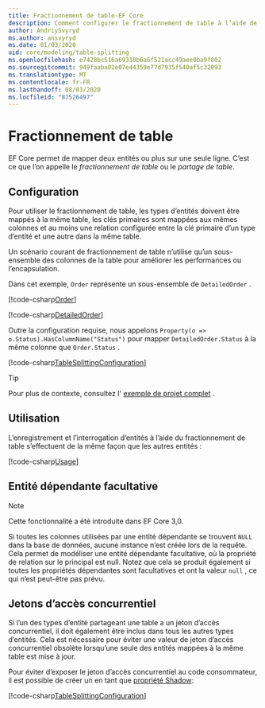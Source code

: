 ```yaml
---
title: Fractionnement de table-EF Core
description: Comment configurer le fractionnement de table à l’aide de Entity Framework Core
author: AndriySvyryd
ms.author: ansvyryd
ms.date: 01/03/2020
uid: core/modeling/table-splitting
ms.openlocfilehash: e7428bc516a69310b6a6f521acc49aee0ba9f802
ms.sourcegitcommit: 949faaba02e07e44359e77d7935f540af5c32093
ms.translationtype: MT
ms.contentlocale: fr-FR
ms.lasthandoff: 08/03/2020
ms.locfileid: "87526497"
---
```

# <a name="table-splitting"></a>Fractionnement de table

EF Core permet de mapper deux entités ou plus sur une seule ligne. C’est ce que l’on appelle le _fractionnement de table_ ou le _partage de table_.

## <a name="configuration"></a>Configuration

Pour utiliser le fractionnement de table, les types d’entités doivent être mappés à la même table, les clés primaires sont mappées aux mêmes colonnes et au moins une relation configurée entre la clé primaire d’un type d’entité et une autre dans la même table.

Un scénario courant de fractionnement de table n’utilise qu’un sous-ensemble des colonnes de la table pour améliorer les performances ou l’encapsulation.

Dans cet exemple, `Order` représente un sous-ensemble de `DetailedOrder` .

[!code-csharp[Order](../../../samples/core/Modeling/TableSplitting/Order.cs?name=Order)]

[!code-csharp[DetailedOrder](../../../samples/core/Modeling/TableSplitting/DetailedOrder.cs?name=DetailedOrder)]

Outre la configuration requise, nous appelons `Property(o => o.Status).HasColumnName("Status")` pour mapper `DetailedOrder.Status` à la même colonne que `Order.Status` .

[!code-csharp[TableSplittingConfiguration](../../../samples/core/Modeling/TableSplitting/TableSplittingContext.cs?name=TableSplitting)]

> [!TIP]
> Pour plus de contexte, consultez l' [exemple de projet complet](https://github.com/dotnet/EntityFramework.Docs/tree/master/samples/core/Modeling/TableSplitting) .

## <a name="usage"></a>Utilisation

L’enregistrement et l’interrogation d’entités à l’aide du fractionnement de table s’effectuent de la même façon que les autres entités :

[!code-csharp[Usage](../../../samples/core/Modeling/TableSplitting/Program.cs?name=Usage)]

## <a name="optional-dependent-entity"></a>Entité dépendante facultative

> [!NOTE]
> Cette fonctionnalité a été introduite dans EF Core 3,0.

Si toutes les colonnes utilisées par une entité dépendante se trouvent `NULL` dans la base de données, aucune instance n’est créée lors de la requête. Cela permet de modéliser une entité dépendante facultative, où la propriété de relation sur le principal est null. Notez que cela se produit également si toutes les propriétés dépendantes sont facultatives et ont la valeur `null` , ce qui n’est peut-être pas prévu.

## <a name="concurrency-tokens"></a>Jetons d’accès concurrentiel

Si l’un des types d’entité partageant une table a un jeton d’accès concurrentiel, il doit également être inclus dans tous les autres types d’entités. Cela est nécessaire pour éviter une valeur de jeton d’accès concurrentiel obsolète lorsqu’une seule des entités mappées à la même table est mise à jour.

Pour éviter d’exposer le jeton d’accès concurrentiel au code consommateur, il est possible de créer un en tant que [propriété Shadow](xref:core/modeling/shadow-properties):

[!code-csharp[TableSplittingConfiguration](../../../samples/core/Modeling/TableSplitting/TableSplittingContext.cs?name=ConcurrencyToken&highlight=2)]
